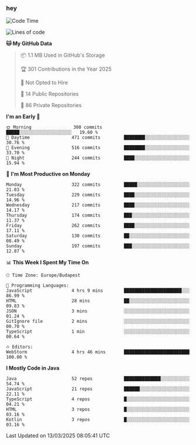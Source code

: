 ### hey

<!--START_SECTION:waka-->
![Code Time](http://img.shields.io/badge/Code%20Time-1%2C126%20hrs%2019%20mins-blue)

![Lines of code](https://img.shields.io/badge/From%20Hello%20World%20I%27ve%20Written-2.5%20million%20lines%20of%20code-blue)

**🐱 My GitHub Data** 

> 📦 1.1 MB Used in GitHub's Storage 
 > 
> 🏆 301 Contributions in the Year 2025
 > 
> 🚫 Not Opted to Hire
 > 
> 📜 14 Public Repositories 
 > 
> 🔑 86 Private Repositories 
 > 
**I'm an Early 🐤** 

```text
🌞 Morning                300 commits         █████░░░░░░░░░░░░░░░░░░░░   19.60 % 
🌆 Daytime                471 commits         ████████░░░░░░░░░░░░░░░░░   30.76 % 
🌃 Evening                516 commits         ████████░░░░░░░░░░░░░░░░░   33.70 % 
🌙 Night                  244 commits         ████░░░░░░░░░░░░░░░░░░░░░   15.94 % 
```
📅 **I'm Most Productive on Monday** 

```text
Monday                   322 commits         █████░░░░░░░░░░░░░░░░░░░░   21.03 % 
Tuesday                  229 commits         ████░░░░░░░░░░░░░░░░░░░░░   14.96 % 
Wednesday                217 commits         ████░░░░░░░░░░░░░░░░░░░░░   14.17 % 
Thursday                 174 commits         ███░░░░░░░░░░░░░░░░░░░░░░   11.37 % 
Friday                   262 commits         ████░░░░░░░░░░░░░░░░░░░░░   17.11 % 
Saturday                 130 commits         ██░░░░░░░░░░░░░░░░░░░░░░░   08.49 % 
Sunday                   197 commits         ███░░░░░░░░░░░░░░░░░░░░░░   12.87 % 
```


📊 **This Week I Spent My Time On** 

```text
🕑︎ Time Zone: Europe/Budapest

💬 Programming Languages: 
JavaScript               4 hrs 9 mins        ██████████████████████░░░   86.99 % 
HTML                     28 mins             ██░░░░░░░░░░░░░░░░░░░░░░░   09.83 % 
JSON                     3 mins              ░░░░░░░░░░░░░░░░░░░░░░░░░   01.24 % 
GitIgnore file           2 mins              ░░░░░░░░░░░░░░░░░░░░░░░░░   00.70 % 
TypeScript               1 min               ░░░░░░░░░░░░░░░░░░░░░░░░░   00.64 % 

🔥 Editors: 
WebStorm                 4 hrs 46 mins       █████████████████████████   100.00 % 
```

**I Mostly Code in Java** 

```text
Java                     52 repos            ██████████████░░░░░░░░░░░   54.74 % 
JavaScript               21 repos            ██████░░░░░░░░░░░░░░░░░░░   22.11 % 
TypeScript               4 repos             █░░░░░░░░░░░░░░░░░░░░░░░░   04.21 % 
HTML                     3 repos             █░░░░░░░░░░░░░░░░░░░░░░░░   03.16 % 
Kotlin                   3 repos             █░░░░░░░░░░░░░░░░░░░░░░░░   03.16 % 
```




 Last Updated on 13/03/2025 08:05:41 UTC
<!--END_SECTION:waka-->
